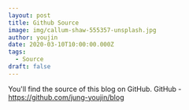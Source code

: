 ```yaml
---
layout: post
title: Github Source
image: img/callum-shaw-555357-unsplash.jpg
author: youjin
date: 2020-03-10T10:00:00.000Z
tags:
  - Source
draft: false
---
```


You'll find the source of this blog on GitHub.
GitHub - https://github.com/jung-youjin/blog
